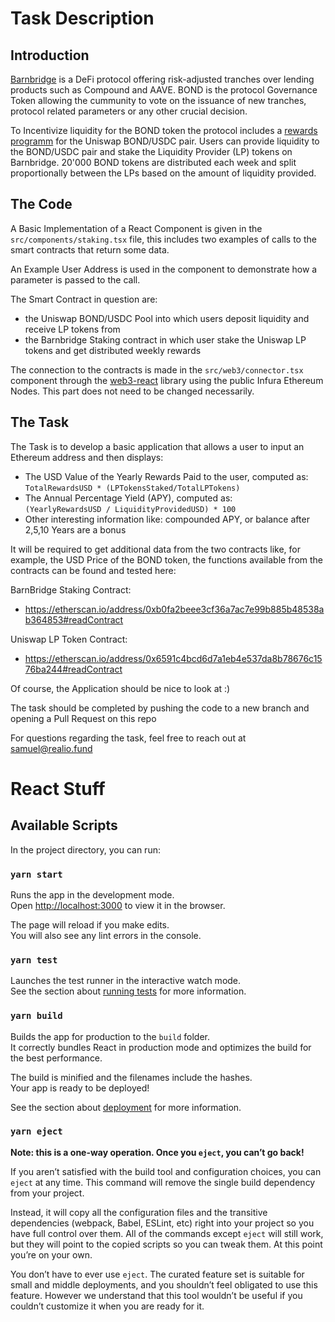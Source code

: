 # Task Description

## Introduction

[Barnbridge](https://barnbridge.com/) is a DeFi protocol offering risk-adjusted tranches over lending products such as Compound and AAVE.
BOND is the protocol Governance Token allowing the cummunity to vote on the issuance of new tranches,
protocol related parameters or any other crucial decision.

To Incentivize liquidity for the BOND token the protocol includes a [rewards programm](https://app.barnbridge.com/yield-farming) for the Uniswap BOND/USDC pair.
Users can provide liquidity to the BOND/USDC pair and stake the Liquidity Provider (LP) tokens on Barnbridge.
20'000 BOND tokens are distributed each week and split proportionally between the LPs based on the amount of liquidity provided.

## The Code

A Basic Implementation of a React Component is given in the `src/components/staking.tsx` file, this includes two examples of calls to the smart contracts that return some data.

An Example User Address is used in the component to demonstrate how a parameter is passed to the call.

The Smart Contract in question are:

- the Uniswap BOND/USDC Pool into which users deposit liquidity and receive LP tokens from
- the Barnbridge Staking contract in which user stake the Uniswap LP tokens and get distributed weekly rewards

The connection to the contracts is made in the `src/web3/connector.tsx` component through the [web3-react](https://www.npmjs.com/package/web3-react) library using the public Infura Ethereum Nodes. This part does not need to be changed necessarily.

## The Task

The Task is to develop a basic application that allows a user to input an Ethereum address and then displays:

- The USD Value of the Yearly Rewards Paid to the user, computed as:  
  `TotalRewardsUSD * (LPTokensStaked/TotalLPTokens)`
- The Annual Percentage Yield (APY), computed as:  
  `(YearlyRewardsUSD / LiquidityProvidedUSD) * 100`
- Other interesting information like: compounded APY, or balance after 2,5,10 Years are a bonus

It will be required to get additional data from the two contracts like, for example, the USD Price of the BOND token, the functions available from the contracts can be found and tested here:

BarnBridge Staking Contract:

- https://etherscan.io/address/0xb0fa2beee3cf36a7ac7e99b885b48538ab364853#readContract

Uniswap LP Token Contract:

- https://etherscan.io/address/0x6591c4bcd6d7a1eb4e537da8b78676c1576ba244#readContract

Of course, the Application should be nice to look at :)

The task should be completed by pushing the code to a new branch and opening a Pull Request on this repo

For questions regarding the task, feel free to reach out at samuel@realio.fund

# React Stuff

## Available Scripts

In the project directory, you can run:

### `yarn start`

Runs the app in the development mode.\
Open [http://localhost:3000](http://localhost:3000) to view it in the browser.

The page will reload if you make edits.\
You will also see any lint errors in the console.

### `yarn test`

Launches the test runner in the interactive watch mode.\
See the section about [running tests](https://facebook.github.io/create-react-app/docs/running-tests) for more information.

### `yarn build`

Builds the app for production to the `build` folder.\
It correctly bundles React in production mode and optimizes the build for the best performance.

The build is minified and the filenames include the hashes.\
Your app is ready to be deployed!

See the section about [deployment](https://facebook.github.io/create-react-app/docs/deployment) for more information.

### `yarn eject`

**Note: this is a one-way operation. Once you `eject`, you can’t go back!**

If you aren’t satisfied with the build tool and configuration choices, you can `eject` at any time. This command will remove the single build dependency from your project.

Instead, it will copy all the configuration files and the transitive dependencies (webpack, Babel, ESLint, etc) right into your project so you have full control over them. All of the commands except `eject` will still work, but they will point to the copied scripts so you can tweak them. At this point you’re on your own.

You don’t have to ever use `eject`. The curated feature set is suitable for small and middle deployments, and you shouldn’t feel obligated to use this feature. However we understand that this tool wouldn’t be useful if you couldn’t customize it when you are ready for it.
